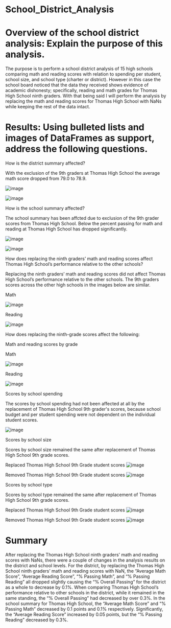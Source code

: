 # School_District_Analysis

# Overview of the school district analysis: Explain the purpose of this analysis.

The purpose is to perform a school district analysis of 15 high schools comparing math and reading scores with relation to spending per student, school size, and school type (charter or district).  However in this case the school board noticed that the data they received shows evidence of academic dishonesty; specifically, reading and math grades for Thomas High School ninth graders. With that being said I will perform the analysis by replacing the math and reading scores for Thomas High School with NaNs while keeping the rest of the data intact. 

# Results: Using bulleted lists and images of DataFrames as support, address the following questions.

How is the district summary affected?

With the exclusion of the 9th graders at Thomas High School the average math score dropped from 79.0 to 78.9.

![image](https://user-images.githubusercontent.com/80642682/118424214-c6b38180-b694-11eb-9678-ccf88ced78d0.png)

![image](https://user-images.githubusercontent.com/80642682/118424766-cf588780-b695-11eb-861e-eee4439a3719.png)


How is the school summary affected?

The school summary has been affcted due to exclusion of the 9th grader scores from Thomas High School.  Below the percent passing for math and reading at Thomas High School has dropped significantly.

![image](https://user-images.githubusercontent.com/80642682/118425237-c320fa00-b696-11eb-8791-ba1c2cd76ad4.png)

![image](https://user-images.githubusercontent.com/80642682/118425186-a4226800-b696-11eb-964e-14d66a875076.png)


How does replacing the ninth graders’ math and reading scores affect Thomas High School’s performance relative to the other schools?

Replacing the ninth graders’ math and reading scores did not affect Thomas High School’s performance relative to the other schools.  The 9th graders scores across the other high schools in the images below are similar. 

Math

![image](https://user-images.githubusercontent.com/80642682/118426108-94a41e80-b698-11eb-9966-dc1403e4f2e9.png)

Reading

![image](https://user-images.githubusercontent.com/80642682/118426153-b00f2980-b698-11eb-8bd1-538cbccaee50.png)


How does replacing the ninth-grade scores affect the following:

Math and reading scores by grade

Math

![image](https://user-images.githubusercontent.com/80642682/118426659-a20dd880-b699-11eb-83ea-1246e1536a08.png)

Reading

![image](https://user-images.githubusercontent.com/80642682/118426719-bc47b680-b699-11eb-9727-b49706e0c6dc.png)


Scores by school spending

The scores by school spending had not been affected at all by the replacement of Thomas High School 9th grader's scores, because school budget and per student spending were not dependent on the individual student scores.

![image](https://user-images.githubusercontent.com/80642682/118426839-ffa22500-b699-11eb-9762-ae167e5ea9a8.png)


Scores by school size

Scores by school size remained the same after replacement of Thomas High School 9th grade scores.

Replaced Thomas High School 9th Grade student scores
![image](https://user-images.githubusercontent.com/80642682/118427185-a38bd080-b69a-11eb-8248-aa57adfc9630.png)

Removed Thomas High School 9th Grade student scores
![image](https://user-images.githubusercontent.com/80642682/118427088-6aebf700-b69a-11eb-8478-9678481e0164.png)

Scores by school type

Scores by school type remained the same after replacement of Thomas High School 9th grade scores.

Replaced Thomas High School 9th Grade student scores
![image](https://user-images.githubusercontent.com/80642682/118427505-5b20e280-b69b-11eb-8876-e0acca9e11e4.png)

Removed Thomas High School 9th Grade student scores
![image](https://user-images.githubusercontent.com/80642682/118427524-6d028580-b69b-11eb-9d74-9c8b80090a3f.png)

# Summary

After replacing the Thomas High School ninth graders’ math and reading scores with NaNs, there were a couple of changes in the analysis results on the district and school levels. For the district, by replacing the Thomas High School ninth graders’ math and reading scores with NaN, the “Average Math Score”, “Average Reading Score”, “% Passing Math”, and “% Passing Reading” all dropped slightly causing the “% Overall Passing” for the district as a whole to decrease by 0.1%. When comparing Thomas High School’s performance relative to other schools in the district, while it remained in the same standing, the “% Overall Passing” had decreased by over 0.3%. In the school summary for Thomas High School, the “Average Math Score” and “% Passing Math” decreased by 0.1 points and 0.1% respectively. Significantly, the “Average Reading Score” increased by 0.05 points, but the “% Passing Reading” decreased by 0.3%.
